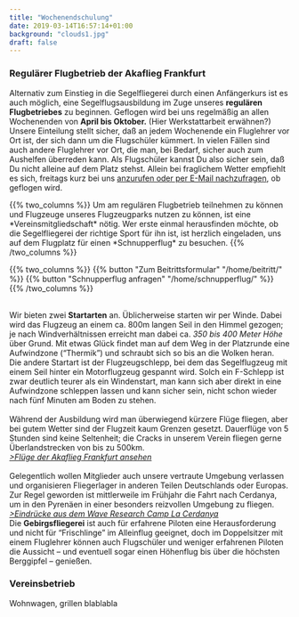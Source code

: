 ```yaml
---
title: "Wochenendschulung"
date: 2019-03-14T16:57:14+01:00
background: "clouds1.jpg"
draft: false
---
```

### Regulärer Flugbetrieb der Akaflieg Frankfurt

Alternativ zum Einstieg in die Segelfliegerei durch einen Anfängerkurs ist es auch möglich, eine Segelflugsausbildung im Zuge unseres **regulären Flugbetriebes** zu beginnen.
Geflogen wird bei uns regelmäßig an allen Wochenenden von **April bis Oktober.** (Hier Werkstattarbeit erwähnen?)<br>
Unsere Einteilung stellt sicher, daß an jedem Wochenende ein Fluglehrer vor Ort ist, der sich dann um die Flugschüler kümmert. In vielen Fällen sind auch andere Fluglehrer vor Ort, die man, bei Bedarf, sicher auch zum Aushelfen überreden kann. Als Flugschüler kannst Du also sicher sein, daß Du nicht alleine auf dem Platz stehst. Allein bei fraglichem Wetter empfiehlt es sich, freitags kurz bei uns [anzurufen oder per E-Mail nachzufragen](/kontakt/impressum), ob geflogen wird.<br>

<div class="row">
{{% two_columns %}}
Um am regulären Flugbetrieb teilnehmen zu können und Flugzeuge unseres Flugzeugparks nutzen zu können, ist eine *Vereinsmitgliedschaft* nötig. Wer erste einmal herausfinden möchte, ob die Segelfliegerei der richtige Sport für ihn ist, ist herzlich eingeladen, uns auf dem Flugplatz für einen *Schnupperflug* zu besuchen.
{{% /two_columns %}}

{{% two_columns %}}
{{% button "Zum Beitrittsformular" "/home/beitritt/" %}}
{{% button "Schnupperflug anfragen" "/home/schnupperflug/" %}}
{{% /two_columns %}}
</div>

<br>Wir bieten zwei **Startarten** an. Üblicherweise starten wir per Winde. Dabei wird das Flugzeug an einem ca. 800m langen Seil in den Himmel gezogen; je nach Windverhältnissen erreicht man dabei ca. *350 bis 400 Meter Höhe* über Grund. Mit etwas Glück findet man auf dem Weg in der Platzrunde eine Aufwindzone (“Thermik”) und schraubt sich so bis an die Wolken heran.<br>
Die andere Startart ist der Flugzeugschlepp, bei dem das Segelflugzeug mit einem Seil hinter ein Motorflugzeug gespannt wird. Solch ein F-Schlepp ist zwar deutlich teurer als ein Windenstart, man kann sich aber direkt in eine Aufwindzone schleppen lassen und kann sicher sein, nicht schon wieder nach fünf Minuten am Boden zu stehen.<br>
<br>Während der Ausbildung wird man überwiegend kürzere Flüge fliegen, aber bei gutem Wetter sind der Flugzeit kaum Grenzen gesetzt. Dauerflüge von 5 Stunden sind keine Seltenheit; die Cracks in unserem Verein fliegen gerne Überlandstrecken von bis zu 500km.<br>
*[>Flüge der Akaflieg Frankfurt ansehen](https://www.onlinecontest.org/olc-3.0/gliding/club.html?cc=195&st=olcp&rt=olc&c=C0&sc=&sp=2019)*<br>
<br>Gelegentlich wollen Mitglieder auch unsere vertraute Umgebung verlassen und organisieren Fliegerlager in anderen Teilen Deutschlands oder Europas. Zur Regel geworden ist mittlerweile im Frühjahr die Fahrt nach Cerdanya, um in den Pyrenäen in einer besonders reizvollen Umgebung zu fliegen.<br>
*[>Eindrücke aus dem Wave Research Camp La Cerdanya](/galerie/cerdanya)*<br>
Die **Gebirgsfliegerei** ist auch für erfahrene Piloten eine Herausforderung und nicht für “Frischlinge” im Alleinflug geeignet, doch im Doppelsitzer mit einem Fluglehrer können auch Flugschüler und weniger erfahrenen Piloten die Aussicht – und eventuell sogar einen Höhenflug bis über die höchsten Berggipfel – genießen.

### Vereinsbetrieb
Wohnwagen, grillen blablabla
